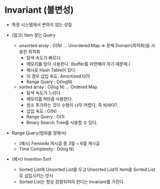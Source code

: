 # Invariant (불변성)

- 특정 시스템에서 변하지 않는 성질

* (참고) Item 찾는 Query
  * unsorted array : O(N) ... Unordered Map => 문제 Domain(최적화)을 사용한 최적화
    * 탐색 속도가 빠르다.
    * 메모리를 많이 사용한다. (buffer를 마련해야 하기 때문에.)
    * 예시로 Hash Table이 있다.
    * 이 경우 삽입 속도: Amortized O(1)
    * Range Query : O(logN)
  * sorted array : O(log N) ... Ordered Map
    * 탐색 속도가 느리다.
    * 메모리를 N만큼 사용한다.
    * 원소 추가하는 것이 수행이 너무 어렵다, 즉 비싸다?.
    * 삽입 속도 : O(N)
    * Range Query : O(1)
    * Binary Search Tree를 사용할 수 있다.

* Range Query(범위를 정해서)
  * (예시) Femiwiki 게시글 중 3월 ~ 6월 게시글
  * Time Complexity : O(log N)

* (예시) Insertion Sort
  * Sorted List와 Unsorted List를 두고 Unsorted List의 item을 Sorted List로 삽입시키는 방식
  * Sorted List는 항상 정렬되어야 한다는 Invariant를 가진다.